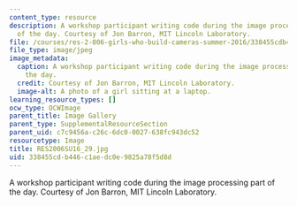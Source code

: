 ```yaml
---
content_type: resource
description: A workshop participant writing code during the image processing part
  of the day. Courtesy of Jon Barron, MIT Lincoln Laboratory.
file: /courses/res-2-006-girls-who-build-cameras-summer-2016/338455cdb446c1aedc0e9825a78f5d8d_RES2006SU16_29.jpg
file_type: image/jpeg
image_metadata:
  caption: A workshop participant writing code during the image processing part of
    the day.
  credit: Courtesy of Jon Barron, MIT Lincoln Laboratory.
  image-alt: A photo of a girl sitting at a laptop.
learning_resource_types: []
ocw_type: OCWImage
parent_title: Image Gallery
parent_type: SupplementalResourceSection
parent_uid: c7c9456a-c26c-6dc0-0027-638fc943dc52
resourcetype: Image
title: RES2006SU16_29.jpg
uid: 338455cd-b446-c1ae-dc0e-9825a78f5d8d
---
```

A workshop participant writing code during the image processing part of the day. Courtesy of Jon Barron, MIT Lincoln Laboratory.

